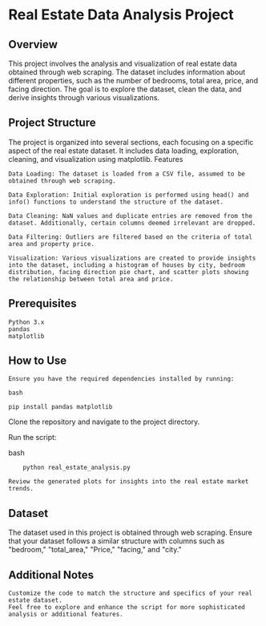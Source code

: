 # Real Estate Data Analysis Project
## Overview
This project involves the analysis and visualization of real estate data obtained through web scraping. The dataset includes information about different properties, such as the number of bedrooms, total area, price, and facing direction. The goal is to explore the dataset, clean the data, and derive insights through various visualizations.

## Project Structure

The project is organized into several sections, each focusing on a specific aspect of the real estate dataset. It includes data loading, exploration, cleaning, and visualization using matplotlib.
Features

    Data Loading: The dataset is loaded from a CSV file, assumed to be obtained through web scraping.

    Data Exploration: Initial exploration is performed using head() and info() functions to understand the structure of the dataset.

    Data Cleaning: NaN values and duplicate entries are removed from the dataset. Additionally, certain columns deemed irrelevant are dropped.

    Data Filtering: Outliers are filtered based on the criteria of total area and property price.

    Visualization: Various visualizations are created to provide insights into the dataset, including a histogram of houses by city, bedroom distribution, facing direction pie chart, and scatter plots showing the relationship between total area and price.

## Prerequisites

    Python 3.x
    pandas
    matplotlib

## How to Use

    Ensure you have the required dependencies installed by running:

    bash
```
pip install pandas matplotlib
```
Clone the repository and navigate to the project directory.

Run the script:

bash
```
    python real_estate_analysis.py
```
    Review the generated plots for insights into the real estate market trends.

## Dataset

The dataset used in this project is obtained through web scraping. Ensure that your dataset follows a similar structure with columns such as "bedroom," "total_area," "Price," "facing," and "city."
## Additional Notes

    Customize the code to match the structure and specifics of your real estate dataset.
    Feel free to explore and enhance the script for more sophisticated analysis or additional features.
